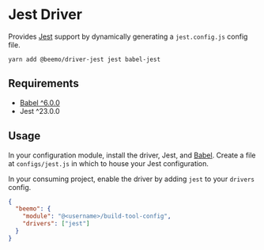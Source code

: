 # Jest Driver

Provides [Jest](https://github.com/facebook/jest) support by dynamically generating a
`jest.config.js` config file.

```
yarn add @beemo/driver-jest jest babel-jest
```

## Requirements

* [Babel ^6.0.0](./babel.md)
* Jest ^23.0.0

## Usage

In your configuration module, install the driver, Jest, and [Babel](./babel.md). Create a file at
`configs/jest.js` in which to house your Jest configuration.

In your consuming project, enable the driver by adding `jest` to your `drivers` config.

```json
{
  "beemo": {
    "module": "@<username>/build-tool-config",
    "drivers": ["jest"]
  }
}
```
